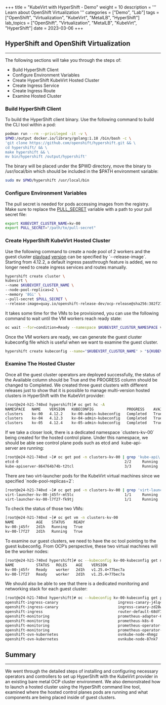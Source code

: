 +++
title = "KubeVirt with HyperShift - Demo"
weight = 10
description = '''
Learn about OpenShift Virtualization
'''
categories = ["Demo", "Lab"]
tags = ["OpenShift", "Virtualization", "KubeVirt", "MetalLB", "HyperShift"]
lab_topics = ["OpenShift", "Virtualization", "MetalLB", "KubeVirt", "HyperShift"]
date = 2023-03-06
+++

## HyperShift and OpenShift Virtualization

------------

The following sections will take you through the steps of:

* Build HyperShift Client
* Configure Environment Variables
* Create HyperShift KubeVirt Hosted Cluster
* Create Ingress Service
* Create Ingress Route
* Examine Hosted Cluster

### Build HyperShift Client

To build the HyperShift client binary. Use the following command to build the CLI tool within a pod:

``` bash
podman run --rm --privileged -it -v \
$PWD:/output docker.io/library/golang:1.18 /bin/bash -c \
'git clone https://github.com/openshift/hypershift.git && \
cd hypershift/ && \
make hypershift && \
mv bin/hypershift /output/hypershift'
```

The binary will be placed under the $PWD directory, move the binary to /usr/local/bin which should be included in the $PATH environment variable:

``` bash
sudo mv $PWD/hypershift /usr/local/bin
```

### Configure Environment Variables

The pull secret is needed for pods accessing images from the registry. Make sure to replace the [PULL\_SECRET](https://console.redhat.com/openshift/install/pull-secret) variable with a path to your pull secret file:

``` bash
export KUBEVIRT_CLUSTER_NAME=kv-00
export PULL_SECRET="/path/to/pull-secret"
```

### Create HyperShift KubeVirt Hosted Cluster

Use the following command to create a node pool of 2 workers and the guest cluster [playload](https://mirror.openshift.com/pub/openshift-v4/x86_64/clients/ocp/4.12.3/release.txt) [version](https://mirror.openshift.com/pub/openshift-v4/x86_64/clients/ocp/4.12.3/release.txt) can be specified by \`--release-image\`. Starting from 4.12.2, a default ingress passthrough feature is added, we no longer need to create ingress services and routes manually.

``` bash
hypershift create cluster \
kubevirt \
--name $KUBEVIRT_CLUSTER_NAME \
--node-pool-replicas=2 \
--memory '8Gi' \
--pull-secret $PULL_SECRET \
--release-image=quay.io/openshift-release-dev/ocp-release@sha256:382f271581b9b907484d552bd145e9a5678e9366330059d31b007f4445d99e36
```

It takes some time for the VMs to be provisioned, you can use the following command to wait until the VM workers reach ready state:

``` bash
oc wait --for=condition=Ready --namespace $KUBEVIRT_CLUSTER_NAMESPACE vm --all --timeout=600s
```

Once the VM workers are ready, we can generate the guest cluster kubeconfig file which is useful when we want to examine the guest cluster.

``` bash
hypershift create kubeconfig --name="$KUBEVIRT_CLUSTER_NAME" > "${KUBEVIRT_CLUSTER_NAME}-kubeconfig"
```

### Examine The Hosted Cluster

Once all the guest cluster operators are deployed successfully, the status of the Available column should be True and the PROGRESS column should be changed to Completed. We created three guest clusters with different releases just to show that it is possible to manage multi-version hosted clusters in HyperShift with the KubeVirt provider:

``` bash
[root@e24-h21-740xd hypershift]# oc get hc -A
NAMESPACE   NAME    VERSION   KUBECONFIG               PROGRESS    AVAILABLE   PROGRESSING   MESSAGE
clusters    kv-00   4.12.2    kv-00-admin-kubeconfig   Completed   True        False         The hosted control plane is available
clusters    kv-04   4.12.3    kv-04-admin-kubeconfig   Completed   True        False         The hosted control plane is available
clusters    kv-05   4.12.4    kv-05-admin-kubeconfig   Completed   True        False         The hosted control plane is available
```

If we take a closer look, there is a dedicated namespace \`clusters-kv-00\` being created for the hosted control plane. Under this namespace, we should be able see control plane pods such as etcd and  kube-api-server are running:

``` bash
[root@e24-h21-740xd ~]# oc get pod -n clusters-kv-00 | grep 'kube-api\|etcd'
etcd-0                                                2/2     Running     0          47h
kube-apiserver-864764b74b-t2tcl                       3/3     Running     0          47h
```

There are two virt-launcher pods for the KubeVirt virtual machines since we specified \`node-pool-replicas=2\`:

``` bash
[root@e24-h21-740xd ~]# oc get pod -n clusters-kv-00 | grep 'virt-launcher'
virt-launcher-kv-00-j45fr-mt5lc                       1/1     Running     0          2d1h
virt-launcher-kv-00-l7f27-fk9tj                       1/1     Running     0          2d1h
```

To check the status of those two VMs:

``` bash
[root@e24-h21-740xd ~]# oc get vm -n clusters-kv-00
NAME          AGE    STATUS    READY
kv-00-j45fr   2d1h   Running   True
kv-00-l7f27   2d1h   Running   True
```

To examine our guest clusters, we need to have the oc tool pointing to the guest kubeconfig. From OCP’s perspective, these two virtual machines will be the worker nodes:

``` bash
[root@e24-h21-740xd hypershift]# oc --kubeconfig kv-00-kubeconfig get nodes
NAME          STATUS   ROLES    AGE    VERSION
kv-00-j45fr   Ready    worker   2d1h   v1.25.4+77bec7a
kv-00-l7f27   Ready    worker   2d1h   v1.25.4+77bec7a
```

We should also be able to see that there is a dedicated monitoring and networking stack for each guest cluster:

``` bash
[root@e24-h21-740xd hypershift]# oc --kubeconfig kv-00-kubeconfig get pod -A | grep 'prometh\|ovn\|ingress'
openshift-ingress-canary                           ingress-canary-j4lq4                                     1/1     Running     0              2d1h
openshift-ingress-canary                           ingress-canary-zd28w                                     1/1     Running     0              2d1h
openshift-ingress                                  router-default-68df75f88d-dszb2                          1/1     Running     0              2d1h
openshift-monitoring                               prometheus-adapter-6fd546d669-c2dw6                      1/1     Running     0              2d1h
openshift-monitoring                               prometheus-k8s-0                                         6/6     Running     0              2d1h
openshift-monitoring                               prometheus-operator-688459b4f4-45775                     2/2     Running     0              2d1h
openshift-monitoring                               prometheus-operator-admission-webhook-849b6cd6bf-52rpq   1/1     Running     0              2d1h
openshift-ovn-kubernetes                           ovnkube-node-4hmgz                                       5/5     Running     4 (2d1h ago)   2d1h
openshift-ovn-kubernetes                           ovnkube-node-87nk7                                       5/5     Running     0              2d1h
```

## Summary

------------

We went through the detailed steps of installing and configuring necessary operators and controllers to set up HyperShift with the KubeVirt provider in an existing bare metal OCP cluster environment. We also demonstrated how to launch a hosted cluster using the HyperShift command line tool, examined where the hosted control planes pods are running and what components are being placed inside of guest clusters.
